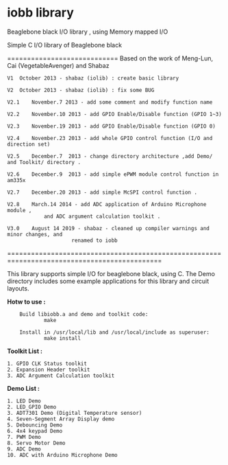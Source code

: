 iobb library
============

Beaglebone black I/O library , using Memory mapped I/O

Simple C I/O library of Beaglebone black

============================
Based on the work of Meng-Lun, Cai (VegetableAvenger) and Shabaz

	V1 	October 2013 - shabaz (iolib) : create basic library 

	V2 	October 2013 - shabaz (iolib) : fix some BUG

	V2.1	November.7 2013 - add some comment and modify function name

	V2.2	November.10 2013 - add GPIO Enable/Disable function (GPIO 1~3)

	V2.3	November.19 2013 - add GPIO Enable/Disable function (GPIO 0)

	V2.4	November.23 2013 - add whole GPIO control function (I/O and direction set)

	V2.5	December.7  2013 - change directory architecture ,add Demo/ and Toolkit/ directory .

	V2.6	December.9  2013 - add simple ePWM module control function in am335x

	V2.7	December.20 2013 - add simple McSPI control function .

	V2.8	March.14 2014 - add ADC application of Arduino Microphone module ,
				and ADC argument calculation toolkit .

	V3.0	August 14 2019 - shabaz - cleaned up compiler warnings and minor changes, and
		                 renamed to iobb


=============================================================================================

This library supports simple I/O for beaglebone black, using C.
The Demo directory includes some example applications for this library and circuit layouts.


**Hotw to use :**

        Build libiobb.a and demo and toolkit code:
                make

        Install in /usr/local/lib and /usr/local/include as superuser:
                make install


**Toolkit List :**

	1. GPIO CLK Status toolkit
	2. Expansion Header toolkit
	3. ADC Argument Calculation toolkit


**Demo List :**

	1. LED Demo
	2. LED_GPIO Demo
	3. ADT7301 Demo (Digital Temperature sensor)
	4. Seven-Segment Array Display demo
	5. Debouncing Demo
	6. 4x4 keypad Demo
	7. PWM Demo
	8. Servo Motor Demo
	9. ADC Demo
	10. ADC with Arduino Microphone Demo



